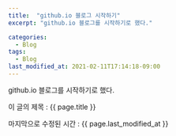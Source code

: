 ```yaml
---
title:  "github.io 블로그 시작하기"
excerpt: "github.io 블로그를 시작하기로 했다."

categories:
  - Blog
tags:
  - Blog
last_modified_at: 2021-02-11T17:14:18-09:00
---
```


github.io 블로그를 시작하기로 했다.

이 글의 제목 : {{ page.title }}

마지막으로 수정된 시간 : {{ page.last_modified_at }}